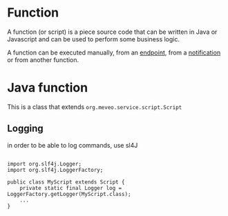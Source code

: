 # Function

A function (or script)  is a piece source code that can be written in Java or Javascript and can be used to perform some business logic.

A function can be executed manually, from an [endpoint](https://github.com/meveo-org/meveo/tree/master/meveo-admin/ejbs/src/main/java/org/meveo/service/technicalservice/endpoint),
from a [notification]((https://github.com/meveo-org/meveo/tree/master/meveo-admin/ejbs/src/main/java/org/meveo/service/notification)) or from another function.

# Java function

This is a class that extends `org.meveo.service.script.Script`

## Logging
in order to be able to log commands, use sl4J 

```

import org.slf4j.Logger;
import org.slf4j.LoggerFactory;

public class MyScript extends Script {
    private static final Logger log = LoggerFactory.getLogger(MyScript.class);
    ...
}
```
